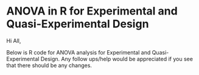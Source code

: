 # ANOVA in R for Experimental and Quasi-Experimental Design 

Hi All,

Below is R code for ANOVA analysis for Experimental and Quasi-Experimental Design. Any follow ups/help would be appreciated if you see that there should be any changes.
